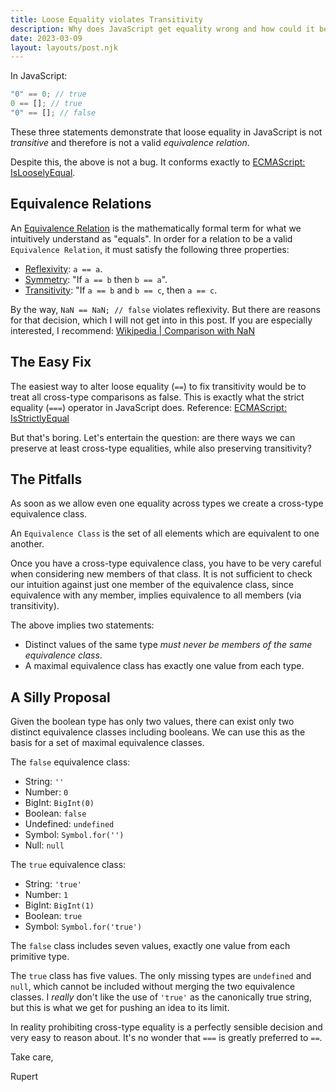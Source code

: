 ```yaml
---
title: Loose Equality violates Transitivity
description: Why does JavaScript get equality wrong and how could it be different?
date: 2023-03-09
layout: layouts/post.njk
---
```


In JavaScript:

```js
"0" == 0; // true
0 == []; // true
"0" == []; // false
```

These three statements demonstrate that loose equality in JavaScript is not _transitive_ and therefore is not a valid _equivalence relation_.

Despite this, the above is not a bug. It conforms exactly to [ECMAScript: IsLooselyEqual](https://262.ecma-international.org/#sec-islooselyequal).

## Equivalence Relations

An [Equivalence Relation](https://en.wikipedia.org/wiki/Equivalence_relation) is the mathematically formal term for what we intuitively understand as "equals". In order for a relation to be a valid `Equivalence Relation`, it must satisfy the following three properties:

- [Reflexivity](https://en.wikipedia.org/wiki/Reflexive_relation): `a == a`.
- [Symmetry](https://en.wikipedia.org/wiki/Symmetric_relation): "If `a == b` then `b == a`".
- [Transitivity](https://en.wikipedia.org/wiki/Transitive_relation): "If `a == b` and `b == c`, then `a == c`.

By the way, `NaN == NaN; // false` violates reflexivity. But there are reasons for that decision, which I will not get into in this post. If you are especially interested, I recommend: [Wikipedia | Comparison with NaN](https://en.wikipedia.org/wiki/NaN#Comparison_with_NaN)

## The Easy Fix

The easiest way to alter loose equality (`==`) to fix transitivity would be to treat all cross-type comparisons as false. This is exactly what the strict equality (`===`) operator in JavaScript does. Reference: [ECMAScript: IsStrictlyEqual](https://262.ecma-international.org/#sec-isstrictlyequal)

But that's boring. Let's entertain the question: are there ways we can preserve at least cross-type equalities, while also preserving transitivity?

## The Pitfalls

As soon as we allow even one equality across types we create a cross-type equivalence class.

An `Equivalence Class` is the set of all elements which are equivalent to one another.

Once you have a cross-type equivalence class, you have to be very careful when considering new members of that class. It is not sufficient to check our intuition against just one member of the equivalence class, since equivalence with any member, implies equivalence to all members (via transitivity).

The above implies two statements:

- Distinct values of the same type _must never be members of the same equivalence class_.
- A maximal equivalence class has exactly one value from each type.

## A Silly Proposal

Given the boolean type has only two values, there can exist only two distinct equivalence classes including booleans. We can use this as the basis for a set of maximal equivalence classes.

The `false` equivalence class:

- String: `''`
- Number: `0`
- BigInt: `BigInt(0)`
- Boolean: `false`
- Undefined: `undefined`
- Symbol: `Symbol.for('')`
- Null: `null`

The `true` equivalence class:

- String: `'true'`
- Number: `1`
- BigInt: `BigInt(1)`
- Boolean: `true`
- Symbol: `Symbol.for('true')`

The `false` class includes seven values, exactly one value from each primitive type.

The `true` class has five values. The only missing types are `undefined` and `null`, which cannot be included without merging the two equivalence classes. I _really_ don't like the use of `'true'` as the canonically true string, but this is what we get for pushing an idea to its limit.

In reality prohibiting cross-type equality is a perfectly sensible decision and very easy to reason about. It's no wonder that `===` is greatly preferred to `==`.

Take care,

Rupert
